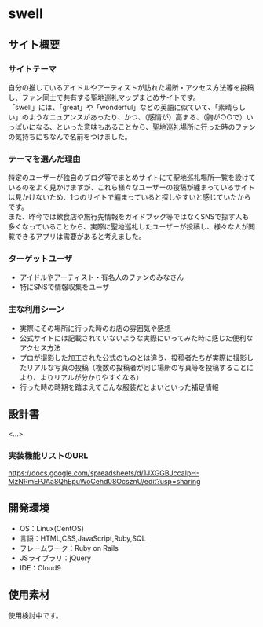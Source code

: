 # swell

## サイト概要
### サイトテーマ
自分の推しているアイドルやアーティストが訪れた場所・アクセス方法等を投稿し、ファン同士で共有する聖地巡礼マップまとめサイトです。  
「swell」には、「great」や「wonderful」などの英語に似ていて、「素晴らしい」のようなニュアンスがあったり、かつ、（感情が）高まる、（胸が○○で）いっぱいになる、といった意味もあることから、聖地巡礼場所に行った時のファンの気持ちにちなんで名前をつけました。

### テーマを選んだ理由
特定のユーザーが独自のブログ等でまとめサイトにて聖地巡礼場所一覧を設けているのをよく見かけますが、これら様々なユーザーの投稿が纏まっているサイトは見かけないため、1つのサイトで纏まっていると探しやすいと感じていたからです。  
また、昨今では飲食店や旅行先情報をガイドブック等ではなくSNSで探す人も多くなっていることから、実際に聖地巡礼したユーザーが投稿し、様々な人が閲覧できるアプリは需要があると考えました。

### ターゲットユーザ
- アイドルやアーティスト・有名人のファンのみなさん
- 特にSNSで情報収集をユーザ

### 主な利用シーン
- 実際にその場所に行った時のお店の雰囲気や感想
- 公式サイトには記載されていないような実際にいってみた時に感じた便利なアクセス方法
- プロが撮影した加工された公式のものとは違う、投稿者たちが実際に撮影したリアルな写真の投稿（複数の投稿者が同じ場所の写真等を投稿することにより、よりリアルが分かりやすくなる）
- 行った時の時期を踏まえてこんな服装だとよいといった補足情報


## 設計書
<...>
### 実装機能リストのURL
<https://docs.google.com/spreadsheets/d/1JXGGBJccaIpH-MzNRmEPJAa8QhEpuWoCehd08OcsznU/edit?usp=sharing>


## 開発環境
- OS：Linux(CentOS)
- 言語：HTML,CSS,JavaScript,Ruby,SQL
- フレームワーク：Ruby on Rails
- JSライブラリ：jQuery
- IDE：Cloud9

## 使用素材
使用検討中です。